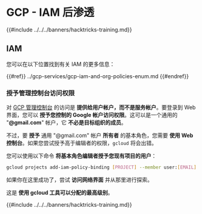 # GCP - IAM 后渗透

{{#include ../../../banners/hacktricks-training.md}}

## IAM <a href="#service-account-impersonation" id="service-account-impersonation"></a>

您可以在以下位置找到有关 IAM 的更多信息：

{{#ref}}
../gcp-services/gcp-iam-and-org-policies-enum.md
{{#endref}}

### 授予管理控制台访问权限 <a href="#granting-access-to-management-console" id="granting-access-to-management-console"></a>

对 [GCP 管理控制台](https://console.cloud.google.com) 的访问是 **提供给用户帐户，而不是服务帐户**。要登录到 Web 界面，您可以 **授予您控制的 Google 帐户访问权限**。这可以是一个通用的 "**@gmail.com**" 帐户，它 **不必是目标组织的成员**。

不过，要 **授予** 通用 "@gmail.com" 帐户 **所有者** 的基本角色，您需要 **使用 Web 控制台**。如果您尝试授予高于编辑者的权限，`gcloud` 将会出错。

您可以使用以下命令 **将基本角色编辑者授予您现有项目的用户**：
```bash
gcloud projects add-iam-policy-binding [PROJECT] --member user:[EMAIL] --role roles/editor
```
如果你在这里成功了，尝试 **访问网络界面** 并从那里进行探索。

这是 **使用 gcloud 工具可以分配的最高级别**。

{{#include ../../../banners/hacktricks-training.md}}
